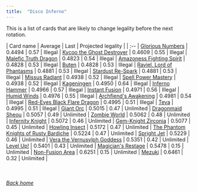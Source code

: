 ```yaml
---
title:  "Disco Inferno"
---
```


This is a list of cards that are likely to change legality before the next rotation.

| Card name | Average | Last | Projected legality |
| :-- |
[Glorious Numbers](https://db.ygoprodeck.com/card/?search=Glorious%20Numbers) | 0.4494 | 0.57 | Illegal |
[Kycoo the Ghost Destroyer](https://db.ygoprodeck.com/card/?search=Kycoo%20the%20Ghost%20Destroyer) | 0.4609 | 0.55 | Illegal |
[Malefic Truth Dragon](https://db.ygoprodeck.com/card/?search=Malefic%20Truth%20Dragon) | 0.4823 | 0.54 | Illegal |
[Amazoness Fighting Spirit](https://db.ygoprodeck.com/card/?search=Amazoness%20Fighting%20Spirit) | 0.4828 | 0.53 | Illegal |
[Buten](https://db.ygoprodeck.com/card/?search=Buten) | 0.4828 | 0.53 | Illegal |
[Raviel, Lord of Phantasms](https://db.ygoprodeck.com/card/?search=Raviel,%20Lord%20of%20Phantasms) | 0.4881 | 0.53 | Illegal |
[Stardust Re-Spark](https://db.ygoprodeck.com/card/?search=Stardust%20Re-Spark) | 0.4881 | 0.53 | Illegal |
[Missus Radiant](https://db.ygoprodeck.com/card/?search=Missus%20Radiant) | 0.4938 | 0.52 | Illegal |
[Spell Power Mastery](https://db.ygoprodeck.com/card/?search=Spell%20Power%20Mastery) | 0.4938 | 0.52 | Illegal |
[Kageningen](https://db.ygoprodeck.com/card/?search=Kageningen) | 0.4950 | 0.64 | Illegal |
[Inferno Hammer](https://db.ygoprodeck.com/card/?search=Inferno%20Hammer) | 0.4966 | 0.57 | Illegal |
[Instant Fusion](https://db.ygoprodeck.com/card/?search=Instant%20Fusion) | 0.4971 | 0.56 | Illegal |
[Humid Winds](https://db.ygoprodeck.com/card/?search=Humid%20Winds) | 0.4976 | 0.55 | Illegal |
[Archfiend's Awakening](https://db.ygoprodeck.com/card/?search=Archfiend's%20Awakening) | 0.4981 | 0.54 | Illegal |
[Red-Eyes Black Flare Dragon](https://db.ygoprodeck.com/card/?search=Red-Eyes%20Black%20Flare%20Dragon) | 0.4995 | 0.51 | Illegal |
[Teva](https://db.ygoprodeck.com/card/?search=Teva) | 0.4995 | 0.51 | Illegal |
[Giant Orc](https://db.ygoprodeck.com/card/?search=Giant%20Orc) | 0.5015 | 0.47 | Unlimited |
[Dragonmaid Sheou](https://db.ygoprodeck.com/card/?search=Dragonmaid%20Sheou) | 0.5057 | 0.49 | Unlimited |
[Zombie World](https://db.ygoprodeck.com/card/?search=Zombie%20World) | 0.5062 | 0.48 | Unlimited |
[Infernity Knight](https://db.ygoprodeck.com/card/?search=Infernity%20Knight) | 0.5072 | 0.46 | Unlimited |
[Gem-Knight Zirconia](https://db.ygoprodeck.com/card/?search=Gem-Knight%20Zirconia) | 0.5077 | 0.45 | Unlimited |
[Howling Insect](https://db.ygoprodeck.com/card/?search=Howling%20Insect) | 0.5172 | 0.47 | Unlimited |
[The Phantom Knights of Rusty Bardiche](https://db.ygoprodeck.com/card/?search=The%20Phantom%20Knights%20of%20Rusty%20Bardiche) | 0.5224 | 0.47 | Unlimited |
[Spright Jet](https://db.ygoprodeck.com/card/?search=Spright%20Jet) | 0.5229 | 0.46 | Unlimited |
[Vera the Vernusylph Goddess](https://db.ygoprodeck.com/card/?search=Vera%20the%20Vernusylph%20Goddess) | 0.5351 | 0.42 | Unlimited |
[Level Up!](https://db.ygoprodeck.com/card/?search=Level%20Up!) | 0.5401 | 0.43 | Unlimited |
[Magician's Restage](https://db.ygoprodeck.com/card/?search=Magician's%20Restage) | 0.5478 | 0.15 | Unlimited |
[Non-Fusion Area](https://db.ygoprodeck.com/card/?search=Non-Fusion%20Area) | 0.6251 | 0.15 | Unlimited |
[Mezuki](https://db.ygoprodeck.com/card/?search=Mezuki) | 0.6461 | 0.32 | Unlimited |

<br>

###### [Back home](index)
